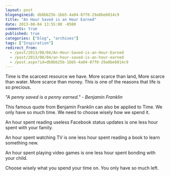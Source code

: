 ```yaml
---
layout: post
blogengineid: db8bb25b-1bb5-4a04-87f0-29a8be6014c9
title: "An Hour Saved is an Hour Earned"
date: 2013-08-04 13:55:00 -0500
comments: true
published: true
categories: ["blog", "archives"]
tags: ["Inspiration"]
redirect_from: 
  - /post/2013/08/04/An-Hour-Saved-is-an-Hour-Earned
  - /post/2013/08/04/an-hour-saved-is-an-hour-earned
  - /post.aspx?id=db8bb25b-1bb5-4a04-87f0-29a8be6014c9
---
```

<!-- more -->
<p>Time is the scarcest resource we have. More scarce than land, More scarce than water. More scarce than money. This is one of the reasons that life is so precious.</p>
<p><em>"A penny saved is a penny earned." - Benjamin Franklin</em></p>
<p>This famous quote from Benjamin Franklin can also be applied to Time. We only have so much time. We need to choose wisely how we spend it.</p>
<p>An hour spent reading useless Facebook status updates is one less hour spent with your family.</p>
<p>An hour spent watching TV is one less hour spent reading a book to learn something new.</p>
<p>An hour spent playing video games is one less hour spent bonding with your child.</p>
<p>Choose wisely what you spend your time on. You only have so much left.</p>
